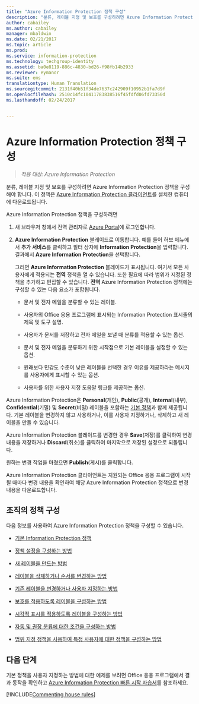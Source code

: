 ```yaml
---
title: "Azure Information Protection 정책 구성"
description: "분류, 레이블 지정 및 보호를 구성하려면 Azure Information Protection 정책을 구성해야 합니다."
author: cabailey
ms.author: cabailey
manager: mbaldwin
ms.date: 02/21/2017
ms.topic: article
ms.prod: 
ms.service: information-protection
ms.technology: techgroup-identity
ms.assetid: ba0e8119-886c-4830-bd26-f98fb14b2933
ms.reviewer: eymanor
ms.suite: ems
translationtype: Human Translation
ms.sourcegitcommit: 2131f40b51f34de7637c242909f10952b1fa7d9f
ms.openlocfilehash: 2510c14fc10411783838516f45fdfd06fd73350d
ms.lasthandoff: 02/24/2017


---
```


# <a name="configuring-azure-information-protection-policy"></a>Azure Information Protection 정책 구성

>*적용 대상: Azure Information Protection*

분류, 레이블 지정 및 보호를 구성하려면 Azure Information Protection 정책을 구성해야 합니다. 이 정책은 [Azure Information Protection 클라이언트](https://www.microsoft.com/en-us/download/details.aspx?id=53018)를 설치한 컴퓨터에 다운로드됩니다.

Azure Information Protection 정책을 구성하려면

1. 새 브라우저 창에서 전역 관리자로 [Azure Portal](https://portal.azure.com)에 로그인합니다.

2. **Azure Information Protection** 블레이드로 이동합니다. 예를 들어 허브 메뉴에서 **추가 서비스**를 클릭하고 필터 상자에 **Information Protection**을 입력합니다. 결과에서 **Azure Information Protection**을 선택합니다. 

    그러면 **Azure Information Protection** 블레이드가 표시됩니다. 여기서 모든 사용자에게 적용되는 **전역** 정책을 열 수 있습니다. 또한 필요에 따라 범위가 지정된 정책을 추가하고 편집할 수 있습니다. **전역** Azure Information Protection 정책에는 구성할 수 있는 다음 요소가 포함됩니다.

    - 문서 및 전자 메일을 분류할 수 있는 레이블.

    - 사용자의 Office 응용 프로그램에 표시되는 Information Protection 표시줄의 제목 및 도구 설명.

    - 사용자가 문서를 저장하고 전자 메일을 보낼 때 분류를 적용할 수 있는 옵션.

    - 문서 및 전자 메일을 분류하기 위한 시작점으로 기본 레이블을 설정할 수 있는 옵션.

    - 원래보다 민감도 수준이 낮은 레이블을 선택한 경우 이유를 제공하라는 메시지를 사용자에게 표시할 수 있는 옵션.

    - 사용자를 위한 사용자 지정 도움말 링크를 제공하는 옵션.

Azure Information Protection은 **Personal**(개인), **Public**(공개), **Internal**(내부), **Confidential**(기밀) 및 **Secret**(비밀) 레이블을 포함하는 [기본 정책](configure-policy-default.md)과 함께 제공됩니다. 기본 레이블을 변경하지 않고 사용하거나, 이를 사용자 지정하거나, 삭제하고 새 레이블을 만들 수 있습니다.

Azure Information Protection 블레이드를 변경한 경우 **Save**(저장)를 클릭하여 변경 내용을 저장하거나 **Discard**(취소)를 클릭하여 마지막으로 저장된 설정으로 되돌립니다. 

원하는 변경 작업을 마쳤으면 **Publish**(게시)를 클릭합니다. 

Azure Information Protection 클라이언트는 지원되는 Office 응용 프로그램이 시작될 때마다 변경 내용을 확인하여 해당 Azure Information Protection 정책으로 변경 내용을 다운로드합니다.

## <a name="configuring-your-organizations-policy"></a>조직의 정책 구성

다음 정보를 사용하여 Azure Information Protection 정책을 구성할 수 있습니다.

- [기본 Information Protection 정책](configure-policy-default.md)

- [정책 설정을 구성하는 방법](configure-policy-settings.md)

- [새 레이블을 만드는 방법](configure-policy-new-label.md)

- [레이블을 삭제하거나 순서를 변경하는 방법](configure-policy-delete-reorder.md)

- [기존 레이블을 변경하거나 사용자 지정하는 방법](configure-policy-change-label.md)

- [보호를 적용하도록 레이블을 구성하는 방법](configure-policy-protection.md)

- [시각적 표시를 적용하도록 레이블을 구성하는 방법](configure-policy-markings.md)

- [자동 및 권장 분류에 대한 조건을 구성하는 방법](configure-policy-classification.md)

- [범위 지정 정책을 사용하여 특정 사용자에 대한 정책을 구성하는 방법](configure-policy-scope.md)

## <a name="next-steps"></a>다음 단계

기본 정책을 사용자 지정하는 방법에 대한 예제를 보려면 Office 응용 프로그램에서 결과 동작을 확인하고 [Azure Information Protection 빠른 시작 자습서](../get-started/infoprotect-quick-start-tutorial.md)를 참조하세요.

[!INCLUDE[Commenting house rules](../includes/houserules.md)]


